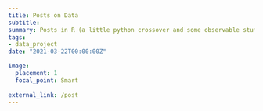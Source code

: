 ```yaml
---
title: Posts on Data
subtitle: 
summary: Posts in R (a little python crossover and some observable stuff)
tags:
- data_project
date: "2021-03-22T00:00:00Z"

image:
  placement: 1
  focal_point: Smart
  
external_link: /post
---
```

